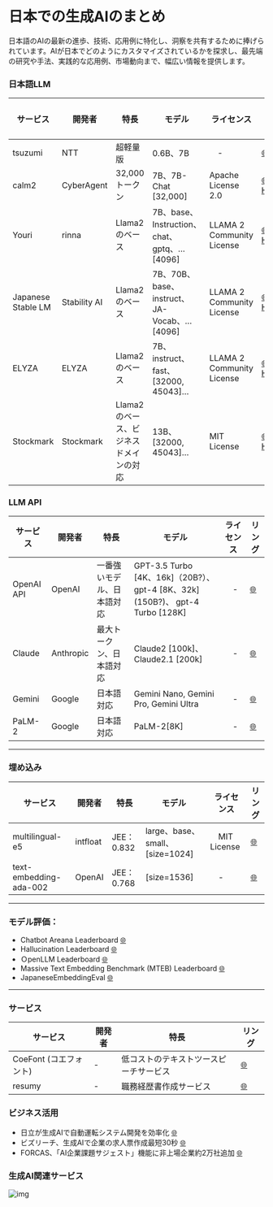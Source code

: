 # 日本での生成AIのまとめ

日本語のAIの最新の進歩、技術、応用例に特化し、洞察を共有するために捧げられています。AIが日本でどのようにカスタマイズされているかを探求し、最先端の研究や手法、実践的な応用例、市場動向まで、幅広い情報を提供します。

### 日本語LLM

| **サービス** | **開発者** | **特長** | モデル |ライセンス | **リング** |
|-----|-----|-----|-----|-----|-----|
| tsuzumi | NTT | 超軽量版 | 0.6B、7B |　- | [🌐](https://group.ntt/jp/magazine/blog/tsuzumi/) |
| calm2 | CyberAgent | 32,000トークン| 7B、7B-Chat [32,000] | Apache License 2.0 | [🌐](https://group.ntt/jp/magazine/blog/tsuzumi/)　[HF](https://huggingface.co/cyberagent) |
| Youri | rinna | Llama2のベース | 7B、base、Instruction、chat、gptq、… [4096] | LLAMA 2 Community License | [🌐](https://rinna.co.jp/news/2023/10/20231031.html)　[HF](https://huggingface.co/rinna) |
| Japanese Stable LM | Stability AI | Llama2のベース | 7B、70B、base、instruct、JA-Vocab、… [4096] | LLAMA 2 Community License | [🌐](https://ja.stability.ai/blog/japanese-stable-lm-beta)　[HF](https://huggingface.co/collections/stabilityai/japanese-stable-lm-654063a381a8731a1c0f13cc) |
| ELYZA | ELYZA | Llama2のベース | 7B、instruct、fast、[32000, 45043]… | LLAMA 2 Community License | [🌐](https://zenn.dev/elyza/articles/2fd451c944649d)　[HF](https://huggingface.co/elyza) |
| Stockmark | Stockmark | Llama2のベース、ビジネスドメインの対応 | 13B、[32000, 45043]… | MIT License | [🌐](https://weel.co.jp/media/stockmark-13b)　[HF](https://huggingface.co/stockmark/stockmark-13b) |

### LLM API

| **サービス** | **開発者** | **特長** | モデル |ライセンス | **リング** |
|-----|-----|-----|-----|-----|-----|
| OpenAI API | OpenAI | 一番強いモデル、日本語対応 | GPT-3.5 Turbo [4K、16k]（20B?）、gpt-4 [8K、32k]　(150B?)、 gpt-4 Turbo [128K] |　- | [🌐](https://group.ntt/jp/magazine/blog/tsuzumi/) |
| Claude | Anthropic | 最大トークン、日本語対応 | Claude2 [100k]、Claude2.1 [200k]|　- | [🌐](https://www.anthropic.com/index/claude-2) |
| Gemini  | Google | 日本語対応 |  Gemini Nano, Gemini Pro, Gemini Ultra  |　- | [🌐](https://cloud.google.com/vertex-ai/docs/generative-ai/model-reference/overview?hl=ja)|
| PaLM-2  | Google | 日本語対応 |  PaLM-2[8K] |　- | [🌐](https://developers.generativeai.google/guide)|

----

### 埋め込み

| **サービス** | **開発者** | **特長** | モデル |ライセンス | **リング** |
|-----|-----|-----|-----|-----|-----|
| multilingual-e5 | intfloat |  JEE：0.832 | large、base、small、 [size=1024] |　MIT License​ | [🌐](https://group.ntt/jp/magazine/blog/tsuzumi/) |
| text-embedding-ada-002 | OpenAI |  JEE：0.768 |  [size=1536] |　- | [🌐](https://platform.openai.com/docs/guides/embeddings/what-are-embeddings) |


----

### モデル評価：
- Chatbot Areana Leaderboard [🌐](https://huggingface.co/spaces/lmsys/chatbot-arena-leaderboard)  
- Hallucination Leaderboard [🌐](https://github.com/vectara/hallucination-leaderboard) 
- ＯpenLLM Leaderboard [🌐](https://huggingface.co/spaces/HuggingFaceH4/open_llm_leaderboard) 
- Massive Text Embedding Benchmark (MTEB) Leaderboard [🌐](https://huggingface.co/spaces/mteb/leaderboard) 
- JapaneseEmbeddingEval [🌐](https://github.com/oshizo/JapaneseEmbeddingEval) 
----

### サービス

| **サービス** | **開発者** | **特長** | **リング** |
|-----|-----|-----|-----|
| CoeFont (コエフォント) | - | 低コストのテキストツースピーチサービス | [🌐](https://esg.coefont.cloud/) |
| resumy | - | 職務経歴書作成サービス | [🌐](https://www.resumy.ai/) |

### ビジネス活用
- 日立が生成AIで自動運転システム開発を効率化 [🌐](https://www.nikkei.com/article/DGXZQODB213K10R21C23A1000000/)
- ビズリーチ、生成AIで企業の求人票作成最短30秒 [🌐](https://www.nikkei.com/article/DGXZQOUC14CST0U3A111C2000000/)
- FORCAS、「AI企業課題サジェスト」機能に非上場企業約2万社追加 [🌐](https://furusato.press/2023/11/17/forcas%E3%80%81%E3%80%8Cai%E4%BC%81%E6%A5%AD%E8%AA%B2%E9%A1%8C%E3%82%B5%E3%82%B8%E3%82%A7%E3%82%B9%E3%83%88%E3%80%8D%E6%A9%9F%E8%83%BD%E3%81%AB%E9%9D%9E%E4%B8%8A%E5%A0%B4%E4%BC%81%E6%A5%AD%E7%B4%842/)

### 生成AI関連サービス

![img](https://d3kqjh0d0ujjwo.cloudfront.net/static/images/article/2082/2082_fig01.png)
